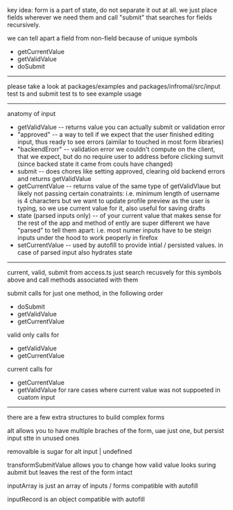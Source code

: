key idea: form is a part of state, do not separate it out at all. we just place fields wherever we need them and call "submit" that searches for fields recursively. 

we can tell apart a field from non-field because of unique symbols 
- getCurrentValue
- getValidValue
- doSubmit

---

please take a look at packages/examples and packages/infromal/src/input test ts and submit test ts to see example usage

----

anatomy of input
- getValidValue -- returns value you can actually submit or validation error
- "approved" -- a way to tell if we expect that the user finished editing input, thus ready to see errors (aimilar to touched in most form libraries)
- "backendErorr" -- validation error we couldn't compute on the client, that we expect, but do no require user to address before clicking sumvit (since backed state it came from couls have changed)
- submit -- does chores like setting approved, clearing old backend errors and returns getValidValue
- getCurrentValue -- returns value of the same type of getValidVlaue but likely not passing certain conatraints: i.e. minimum length of username is 4 characters but we want to update profile preview as the user is typing, so we use current value for it, also useful for saving drafts
- state (parsed inputs only) -- of your current value that makes sense for the rest of the app and method of ently are super different we have "parsed" to tell them apart: i.e. most numer inputs have to be steign inputs under the hood to work peoperly in firefox
- setCurrentValue -- used by autofill to provide intial / persisted values. in case of parsed input also hydrates state 

----

current, valid, submit from access.ts just search recusvely for this symbols above and call methods associated with them

submit calls for just one method, in the following order 
- doSubmit
- getValidValue
- getCurrentValue

valid only calls for
- getValidValue
- getCurrentValue

current calls for 
- getCurrentValue
- getValidValue for rare cases where current value was not suppoeted in cuatom input

--- 

there are a few extra structures to build complex forms 

alt allows you to have multiple braches of the form, uae just one, 
but persist input stte in unused ones 

removalble is sugar for alt input | undefined 

transformSubmitValue allows you to change how valid value looks suring aubmit but leaves the rest of the form intact 

inputArray is just an array of inputs / forms compatible with autofill

inputRecord is an object compatible with autofill

